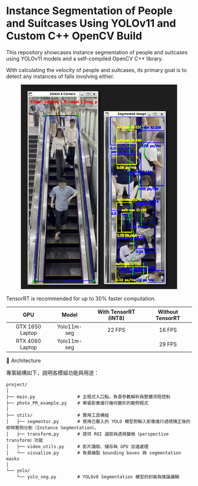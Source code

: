 # Instance Segmentation of People and Suitcases Using YOLOv11 and Custom C++ OpenCV Build


This repository showcases instance segmentation of people and suitcases using YOLOv11 models and a self-compiled OpenCV C++ library.

With calculating the velocity of people and suitcases, its primary goal is to detect any instances of falls involving either.

<figure><img src="https://github.com/eden-owo/Person-suitcase-motion-tracker/blob/master/pics/demo.png" alt=""><figcaption></figcaption></figure>

TensorRT is recommended for up to 30% faster computation.

| GPU | Model | With TensorRT (INT8) | Without TensorRT |
|:--:|:--:|:--:|:--:|
| GTX 1650 Laptop | Yolo11m-seg | 22 FPS | 16 FPS |
| RTX 4060 Laptop | Yolo11m-seg || 29 FPS |


🧱 Architecture


專案結構如下，說明各模組功能與用途：


```text
project/
│
├── main.py                # 主程式入口點，負責參數解析與整體流程控制
├── photo_PR_example.py    # 單張影像進行幾何變形的範例程式
│
├── utils/                 # 實用工具模組
│   ├── segmentor.py       # 使用已載入的 YOLO 模型對輸入影像進行透視矯正後的即時實例分割（Instance Segmentation）。
│   ├── transform.py       # 提供 ROI 選取與透視變換（perspective transform）功能
│   ├── video_utils.py     # 影片讀取、儲存與 GPU 加速處理
│   └── visualize.py       # 負責繪製 bounding boxes 與 segmentation masks
│
└── yolo/
    └── yolo_seg.py        # YOLOv8 Segmentation 模型的封裝與推論邏輯

```
